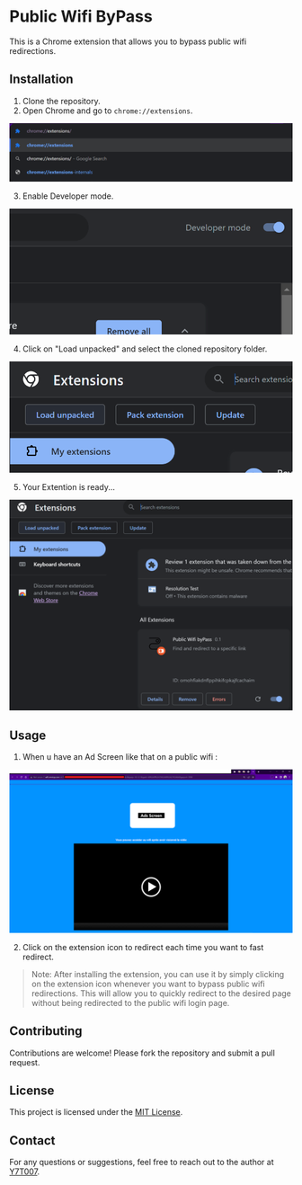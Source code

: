 # Public Wifi ByPass

This is a Chrome extension that allows you to bypass public wifi redirections.

## Installation

1. Clone the repository.
2. Open Chrome and go to `chrome://extensions`.

![Image Description](.readme_screens/Screenshot%20(478).png)

3. Enable Developer mode.

![Image Description](.readme_screens/Screenshot%20(479).png)

4. Click on "Load unpacked" and select the cloned repository folder.

![Image Description](.readme_screens/Screenshot%20(480).png)

5. Your Extention is ready...

![Image Description](.readme_screens/Screenshot480fd.png)



## Usage

1. When u have an Ad Screen like that on a public wifi :

![Image Description](.readme_screens/Screenshot%20(473).png)

2. Click on the extension icon to redirect each time you want to fast redirect.


> Note: After installing the extension, you can use it by simply clicking on the extension icon whenever you want to bypass public wifi redirections. This will allow you to quickly redirect to the desired page without being redirected to the public wifi login page.

## Contributing

Contributions are welcome! Please fork the repository and submit a pull request.

## License

This project is licensed under the [MIT License](LICENSE).

## Contact

For any questions or suggestions, feel free to reach out to the author at [Y7T007](https://github.com/Y7T007).
